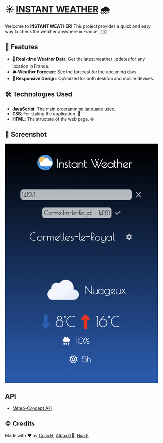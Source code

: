 # ☀️ [INSTANT WEATHER](https://colin2005h.github.io/INSTANT-WEATHER/) 🌧️

Welcome to **INSTANT WEATHER**! This project provides a quick and easy way to check the weather anywhere in France. 🇫🇷

## 🚀 Features

- 🌡️ **Real-time Weather Data**: Get the latest weather updates for any location in France.
- 🌦️ **Weather Forecast**: See the forecast for the upcoming days.
- 📱 **Responsive Design**: Optimized for both desktop and mobile devices.

## 🛠️ Technologies Used

- **JavaScript**: The main programming language used. 
- **CSS**: For styling the application. 🎨
- **HTML**: The structure of the web page. 🌐

## 📸 Screenshot

![Interface Screenshot](screenshots/interface.png)

## API

- [Méteo-Concept API](https://api.meteo-concept.com)

## © Credits

Made with ❤️ by [Colin.H](https://github.com/Colin2005H), [Alban.G](https://github.com/poussone)🐥, [Noa.F](https://github.com/Nonosthecrack)
